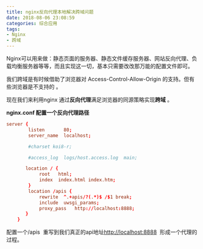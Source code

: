 ```yaml
---
title: nginx反向代理本地解决跨域问题
date: 2018-08-06 23:08:59
categories: 综合应用
tags:
- Nginx
- 跨域
---
```


Nginx可以用来做：静态页面的服务器、静态文件缓存服务器、网站反向代理、负载均衡服务器等等，而且实现这一切，基本只需要改改那万能的配置文件即可。

我们跨域是有时候借助了浏览器对 Access-Control-Allow-Origin 的支持。但有些浏览器是不支持的 。

现在我们来利用nginx 通过**反向代理**满足浏览器的同源策略实现**跨域** 。

<!--MORE-->



**nginx.conf 配置一个反向代理路径** 

```conf
server {
        listen       80;
        server_name  localhost;

        #charset koi8-r;

        #access_log  logs/host.access.log  main;

       location / {
            root   html;
            index  index.html index.htm;
        }
        location /apis {
			rewrite  ^.+apis/?(.*)$ /$1 break;
			include  uwsgi_params;
			proxy_pass   http://localhost:8888;
       }
	}

```

配置一个/apis  重写到我们真正的api地址[http://localhost:8888](http://localhost:8888/)  形成一个代理的过程。 